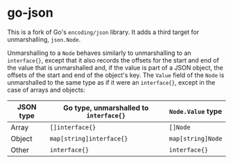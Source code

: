 # go-json

This is a fork of Go's `encoding/json` library. It adds a third target for
unmarshalling, `json.Node`.

Unmarshalling to a `Node` behaves similarly to unmarshalling to an
`interface{}`, except that it also records the offsets for the start and end
of the value that is unmarshalled and, if the value is part of a JSON
object, the offsets of the start and end of the object's key. The `Value`
field of the `Node` is unmarshalled to the same type as if it were an
`interface{}`, except in the case of arrays and objects:

| JSON type | Go type, unmarshalled to `interface{}` | `Node.Value` type |
| --------- | -------------------------------------- | ----------------- |
| Array     | `[]interface{}`                        | `[]Node`          |
| Object    | `map[string]interface{}`               | `map[string]Node` |
| Other     | `interface{}`                          | `interface{}`     |
